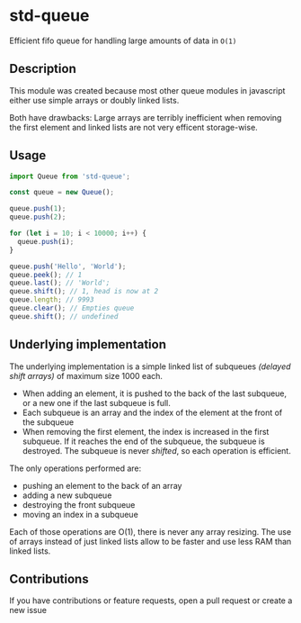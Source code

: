 # std-queue
Efficient fifo queue for handling large amounts of data in `O(1)`

## Description 

This module was created because most other queue modules in javascript either use simple arrays or
doubly linked lists.

Both have drawbacks: Large arrays are terribly inefficient when removing the first element and 
linked lists are not very efficent storage-wise.

## Usage

```js
import Queue from 'std-queue';

const queue = new Queue();

queue.push(1);
queue.push(2);

for (let i = 10; i < 10000; i++) {
  queue.push(i);
}

queue.push('Hello', 'World');
queue.peek(); // 1
queue.last(); // 'World';
queue.shift(); // 1, head is now at 2
queue.length; // 9993
queue.clear(); // Empties queue
queue.shift(); // undefined
```

## Underlying implementation

The underlying implementation is a simple linked list of subqueues *(delayed shift arrays)* of maximum size 1000 each. 

- When adding an element, it is pushed to the back of the last subqueue, or a new one if the last subqueue is full.
- Each subqueue is an array and the index of the element at the front of the subqueue
- When removing the first element, the index is increased in the first subqueue. If it reaches the end of the subqueue,
the subqueue is destroyed. The subqueue is never *shifted*, so each operation is efficient.

The only operations performed are:

- pushing an element to the back of an array
- adding a new subqueue
- destroying the front subqueue
- moving an index in a subqueue

Each of those operations are O(1), there is never any array resizing. The use of arrays instead of just linked lists
allow to be faster and use less RAM than linked lists.

## Contributions

If you have contributions or feature requests, open a pull request or create a new issue